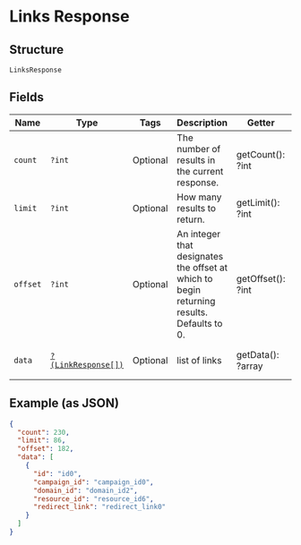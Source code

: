 
# Links Response

## Structure

`LinksResponse`

## Fields

| Name | Type | Tags | Description | Getter | Setter |
|  --- | --- | --- | --- | --- | --- |
| `count` | `?int` | Optional | The number of results in the current response. | getCount(): ?int | setCount(?int count): void |
| `limit` | `?int` | Optional | How many results to return. | getLimit(): ?int | setLimit(?int limit): void |
| `offset` | `?int` | Optional | An integer that designates the offset at which to begin returning results. Defaults to 0. | getOffset(): ?int | setOffset(?int offset): void |
| `data` | [`?(LinkResponse[])`](../../doc/models/link-response.md) | Optional | list of links | getData(): ?array | setData(?array data): void |

## Example (as JSON)

```json
{
  "count": 230,
  "limit": 86,
  "offset": 182,
  "data": [
    {
      "id": "id0",
      "campaign_id": "campaign_id0",
      "domain_id": "domain_id2",
      "resource_id": "resource_id6",
      "redirect_link": "redirect_link0"
    }
  ]
}
```

